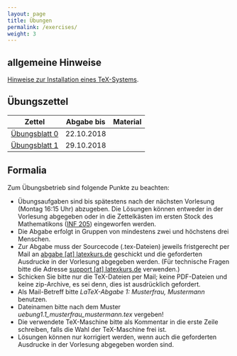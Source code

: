 ```yaml
---
layout: page
title: Übungen
permalink: /exercises/
weight: 3
---
```


## allgemeine Hinweise

[Hinweise zur Installation eines TeX-Systems](./00_texlive_installation.pdf "Installationshinweise").

## Übungszettel

Zettel                                                   | Abgabe bis | Material
---------------------------------------------------------|------------|-------------------------
[Übungsblatt 0](./00_erste_schritte_lsg.pdf)             | 22.10.2018 |
[Übungsblatt 1](./01_schriften_kodierungen.pdf)          | 29.10.2018 |

<!--
[Übungsblatt 2](./02_mathesatz.pdf)                      | 05.11.2018 |
[Übungsblatt 3](./03_tabellen.pdf)                       | 12.11.2018 |
[Übungsblatt 4](./04_masseinheiten.pdf)                  | 19.11.2018 |
[Übungsblatt 5](./05_abbildungen_tikz.pdf)               | 26.11.2018 |
[Übungsblatt 6](./06_diagramme.pdf)                      | 03.12.2018 | [Messwerte](06_messwerte.dat)
[Übungsblatt 7](./07_umfangreiches_dokument.pdf)         | 10.12.2018 | [Projektdateien](07_projekt.zip)
[Übungsblatt 8](./08_bibliographie_mehrsprachigkeit.pdf) | 17.12.2018 |
[Weihnachtsblatt](./weihnachtsblatt.pdf)                 | 07.01.2019 |
[Übungsblatt 9](./09_praesentationen.pdf)                | 14.01.2019 |
[Übungsblatt 10](./10_brief_lebenslauf.pdf) 	         | 21.01.2019 |
-->

## Formalia

Zum Übungsbetrieb sind folgende Punkte zu beachten:

* Übungsaufgaben sind bis spätestens nach der nächsten Vorlesung (Montag 16:15 Uhr) abzugeben.
  Die Lösungen können entweder in der Vorlesung abgegeben oder in die Zettelkästen im ersten Stock des Mathematikons (<a href="http://osm.org/go/0DwYyjIMU-?m=">INF 205</a>) eingeworfen werden.
* Die Abgabe erfolgt in Gruppen von mindestens zwei und höchstens drei Menschen.
* Zur Abgabe muss der Sourcecode (.tex-Dateien) jeweils fristgerecht per Mail an <a href="mailto:abgabe@latexkurs.de?subject=LaTeX-Abgabe%20:">abgabe [at] latexkurs.de</a> geschickt und die geforderten Ausdrucke in der Vorlesung abgegeben werden.
  (Für technische Fragen bitte die Adresse <a href="mailto:support@latexkurs.de"> support [at] latexkurs.de</a> verwenden.)
* Schicken Sie bitte nur die TeX-Dateien per Mail; keine PDF-Dateien und keine zip-Archive, es sei denn, dies ist ausdrücklich gefordert.
* Als Mail-Betreff bitte _LaTeX-Abgabe 1: Musterfrau, Mustermann_ benutzen.
* Dateinamen bitte nach dem Muster _uebung1.1_musterfrau_mustermann.tex_ vergeben!
* Die verwendete TeX-Maschine bitte als Kommentar in die erste Zeile schreiben, falls die Wahl der TeX-Maschine frei ist.
* Lösungen können nur korrigiert werden, wenn auch die geforderten Ausdrucke in der Vorlesung abgegeben worden sind.
				
